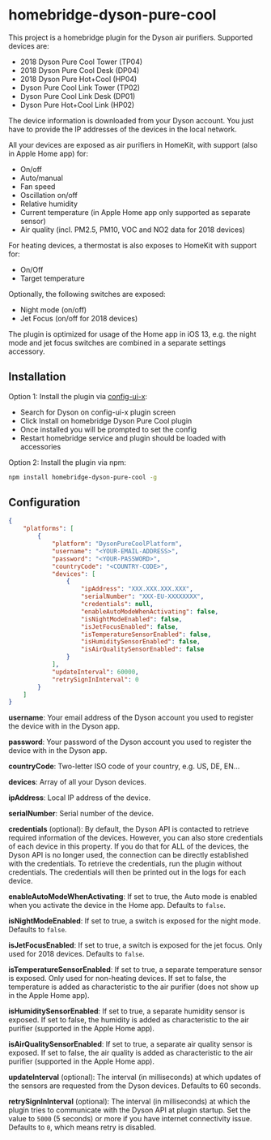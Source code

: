 # homebridge-dyson-pure-cool

This project is a homebridge plugin for the Dyson air purifiers. Supported devices are:

- 2018 Dyson Pure Cool Tower (TP04)
- 2018 Dyson Pure Cool Desk (DP04)
- 2018 Dyson Pure Hot+Cool (HP04)
- Dyson Pure Cool Link Tower (TP02)
- Dyson Pure Cool Link Desk (DP01)
- Dyson Pure Hot+Cool Link (HP02)

The device information is downloaded from your Dyson account. You just have to provide the IP addresses of the devices in the local network.

All your devices are exposed as air purifiers in HomeKit, with support (also in Apple Home app) for:
- On/off
- Auto/manual
- Fan speed
- Oscillation on/off
- Relative humidity
- Current temperature (in Apple Home app only supported as separate sensor)
- Air quality (incl. PM2.5, PM10, VOC and NO2 data for 2018 devices)

For heating devices, a thermostat is also exposes to HomeKit with support for:
- On/Off
- Target temperature

Optionally, the following switches are exposed:
- Night mode (on/off)
- Jet Focus (on/off for 2018 devices)

The plugin is optimized for usage of the Home app in iOS 13, e.g. the night mode and jet focus switches are combined in a separate settings accessory.

## Installation

Option 1: Install the plugin via [config-ui-x](https://github.com/oznu/homebridge-config-ui-x):
- Search for Dyson on config-ui-x plugin screen
- Click Install on homebridge Dyson Pure Cool plugin
- Once installed you will be prompted to set the config
- Restart homebridge service and plugin should be loaded with accessories

Option 2: Install the plugin via npm:

```bash
npm install homebridge-dyson-pure-cool -g
```

## Configuration

```json
{
    "platforms": [
        {
            "platform": "DysonPureCoolPlatform",
            "username": "<YOUR-EMAIL-ADDRESS>",
            "password": "<YOUR-PASSWORD>",
            "countryCode": "<COUNTRY-CODE>",
            "devices": [
                {
                    "ipAddress": "XXX.XXX.XXX.XXX",
                    "serialNumber": "XXX-EU-XXXXXXXX",
                    "credentials": null,
                    "enableAutoModeWhenActivating": false,
                    "isNightModeEnabled": false,
                    "isJetFocusEnabled": false,
                    "isTemperatureSensorEnabled": false,
                    "isHumiditySensorEnabled": false,
                    "isAirQualitySensorEnabled": false
                }
            ],
            "updateInterval": 60000,
            "retrySignInInterval": 0
        }
    ]
}
```

**username**: Your email address of the Dyson account you used to register the device with in the Dyson app.

**password**: Your password of the Dyson account you used to register the device with in the Dyson app.

**countryCode**: Two-letter ISO code of your country, e.g. US, DE, EN...

**devices**: Array of all your Dyson devices.

**ipAddress**: Local IP address of the device.

**serialNumber**: Serial number of the device.

**credentials** (optional): By default, the Dyson API is contacted to retrieve required information of the devices. However, you can also store credentials of each device in this property. If you do that for ALL of the devices, the Dyson API is no longer used, the connection can be directly established with the credentials. To retrieve the credentials, run the plugin without credentials. The credentials will then be printed out in the logs for each device.

**enableAutoModeWhenActivating**: If set to true, the Auto mode is enabled when you activate the device in the Home app. Defaults to `false`.

**isNightModeEnabled**: If set to true, a switch is exposed for the night mode. Defaults to `false`.

**isJetFocusEnabled**: If set to true, a switch is exposed for the jet focus. Only used for 2018 devices. Defaults to `false`.

**isTemperatureSensorEnabled**: If set to true, a separate temperature sensor is exposed. Only used for non-heating devices. If set to false, the temperature is added as characteristic to the air purifier (does not show up in the Apple Home app).

**isHumiditySensorEnabled**: If set to true, a separate humidity sensor is exposed. If set to false, the humidity is added as characteristic to the air purifier (supported in the Apple Home app).

**isAirQualitySensorEnabled**: If set to true, a separate air quality sensor is exposed. If set to false, the air quality is added as characteristic to the air purifier (supported in the Apple Home app).

**updateInterval** (optional): The interval (in milliseconds) at which updates of the sensors are requested from the Dyson devices. Defaults to 60 seconds.

**retrySignInInterval** (optional): The interval (in milliseconds) at which the plugin tries to communicate with the Dyson API at plugin startup. Set the value to `5000` (5 seconds) or more if you have internet connectivity issue. Defaults to `0`, which means retry is disabled.
